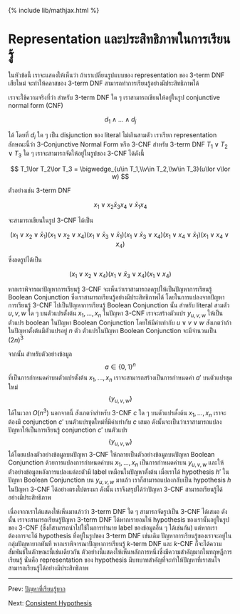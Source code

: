 {% include lib/mathjax.html %}
# Representation และประสิทธิภาพในการเรียนรู้
ในหัวข้อนี้ เราจะแสดงให้เห็นว่า ถ้าเราเปลี่ยนรูปแบบของ representation ของ 3-term DNF
เสียใหม่ จะทำให้คลาสของ 3-term DNF สามารถทำการเรียนรู้อย่างมีประสิทธิภาพได้

เราจะใช้ความจริงที่ว่า สำหรับ 3-term DNF ใด ๆ เราสามารถเขียนให้อยู่ในรูป conjunctive normal form (CNF)

$$
d_1\land\dots\land d_j
$$

ได้ โดยที่ $d_i$ ใด ๆ เป็น disjunction ของ literal ไม่เกินสามตัว เราเรียก representation
ลักษณะนี้ว่า 3-Conjunctive Normal Form หรือ 3-CNF
สำหรับ 3-term DNF $T_1\lor T_2\lor T_3$ ใด ๆ เราจะสามารถจัดให้อยู่ในรูปของ 3-CNF ได้ดังนี้

$$
T_1\lor T_2\lor T_3 = \bigwedge_{u\in T_1,\\v\in T_2,\\w\in T_3}(u\lor v\lor w)
$$

ตัวอย่างเช่น 3-term DNF

$$
x_1\lor x_2 \bar{x}_3 x_4\lor \bar{x}_1 x_4
$$

จะสามารถเขียนในรูป 3-CNF ได้เป็น

$$
(x_1\lor x_2\lor \bar{x}_1) (x_1\lor x_2\lor x_4)
(x_1\lor \bar{x}_3\lor\bar{x}_1) (x_1\lor \bar{x}_3\lor x_4)
(x_1\lor x_4\lor \bar{x}_1) (x_1\lor x_4\lor x_4)
$$

ซึ่งลดรูปได้เป็น

$$
(x_1\lor x_2\lor x_4) (x_1\lor \bar{x}_3\lor x_4) (x_1\lor x_4)
$$

หากเราพิจารณาปัญหาการเรียนรู้ 3-CNF จะเห็นว่าเราสามารถลดรูปให้เป็นปัญหาการเรียนรู้ Boolean Conjunction
ซึ่งเราสามารถเรียนรู้อย่างมีประสิทธิภาพได้ โดยในการแปลงจากปัญหาการเรียนรู้ 3-CNF ไปเป็นปัญหาการเรียนรู้
Boolean Conjunction นั้น สำหรับ literal สามตัว $u,v,w$ ใด ๆ บนตัวแปรตั้งต้น $x_1,\dots,x_n$ ในปัญหา 3-CNF
เราจะสร้างตัวแปร $y_{u,v,w}$ ให้เป็นตัวแปร boolean ในปัญหา Boolean Conjunction
โดยให้มีค่าเท่ากับ $u\lor v\lor w$ สังเกตว่าถ้าในปัญหาตั้งต้นมีตัวแปรอยู่ $n$ ตัว ตัวแปรในปัญหา Boolean Conjunction
จะมีจำนวนเป็น $(2n)^3$

จากนั้น สำหรับตัวอย่างข้อมูล $$a\in\{0,1\}^n$$ ที่เป็นการกำหนดค่าบนตัวแปรตั้งต้น $x_1,\dots,x_n$
เราจะสามารถสร้างเป็นการกำหนดค่า $a'$ บนตัวแปรชุดใหม่ $$\{y_{u,v,w}\}$$ ได้ในเวลา $O(n^3)$
นอกจากนี้ สังเกตว่าสำหรับ 3-CNF $c$ ใด ๆ บนตัวแปรตั้งต้น $x_1,\dots,x_n$
เราจะต้องมี conjunction $c'$ บนตัวแปรชุดใหม่ที่มีค่าเท่ากับ $c$ เสมอ ดังนั้นจะเป็นว่าเราสามารถแปลงปัญหาให้เป็นการเรียนรู้
conjunction $c'$ บนตัวแปร $$\{y_{u,v,w}\}$$ ได้โดยแปลงตัวอย่างข้อมูลบนปัญหา 3-CNF
ให้กลายเป็นตัวอย่างข้อมูลบนปัญหา Boolean Conjunction ด้วยการแปลงการกำหนดค่าบน $x_1,\dots, x_n$ เป็นการกำหนดค่าบน
$y_{u,v,w}$ และให้ตัวอย่างข้อมูลหลังการแปลงแต่ละตัวมี label เหมือนในปัญหาตั้งต้น
เมื่อเราได้ hypothesis $h'$ ในปัญหา Boolean Conjunction บน $y_{u,v,w}$ มาแล้ว
เราก็สามารถแปลงกลับเป็น hypothesis $h$ ในปัญหา 3-CNF ได้อย่างตรงไปตรงมา
ดังนั้น เราจึงสรุปได้ว่าปัญหา 3-CNF สามารถเรียนรู้ได้อย่างมีประสิทธิภาพ

เนื่องจากเราได้แสดงให้เห็นมาแล้วว่า 3-term DNF ใด ๆ สามารถจัดรูปเป็น 3-CNF ได้เสมอ ดังนั้น
เราจะสามารถเรียนรู้ปัญหา 3-term DNF ได้หากเรายอมให้ hypothesis ของเรานั้นอยู่ในรูปของ 3-CNF
(ซึ่งก็สามารถนำไปใช้ในการทำนาย label ของข้อมูลอื่น ๆ ได้เช่นกัน)
แต่หากเราต้องการจะได้ hypothesis ที่อยู่ในรูปของ 3-term DNF เช่นเดิม ปัญหาการเรียนรู้ของเราจะอยู่ในกลุ่มปัญหายากทันที
หากเราพิจารณาปัญหาการเรียนรู้ $k$-term DNF และ $k$-CNF ก็จะได้ความสัมพันธ์ในลักษณะนี้เช่นเดียวกัน
ตัวอย่างนี้แสดงให้เห็นหลักการหนึ่งซึ่งมีความสำคัญมากในทฤษฎีการเรียนรู้ นั่นคือ representation ของ hypothesis
มีบทบาทสำคัญที่จะทำให้ปัญหาที่เราสนใจสามารถเรียนรู้ได้อย่างมีประสิทธิภาพ

----
Prev: [ปัญหาที่เรียนรู้ยาก](https://vacharapat.github.io/Computational-Learning-Theory/docs/pac4)

Next: [Consistent Hypothesis](https://vacharapat.github.io/Computational-Learning-Theory/docs/finite1)
